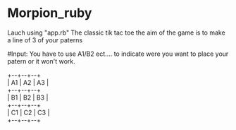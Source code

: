 # Morpion_ruby

Lauch using "app.rb"
The classic tik tac toe
the aim of the game is to make a line of 3 of your paterns

#Input:
You have to use A1/B2 ect.... to indicate were you want to place your patern or it won't work.  

+--+--+--+  
| A1 | A2 | A3 |  
+--+--+--+  
| B1 | B2 | B3 |  
+--+--+--+  
| C1 | C2 | C3 |  
+--+--+--+  

